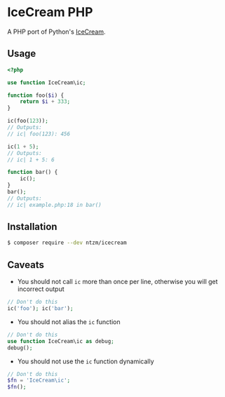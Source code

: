 # IceCream PHP

A PHP port of Python's [IceCream](https://github.com/gruns/icecream).

## Usage

```php
<?php

use function IceCream\ic;

function foo($i) {
    return $i + 333;
}

ic(foo(123));
// Outputs:
// ic| foo(123): 456

ic(1 + 5);
// Outputs:
// ic| 1 + 5: 6

function bar() {
    ic();
}
bar();
// Outputs:
// ic| example.php:18 in bar()
```

## Installation

```bash
$ composer require --dev ntzm/icecream
```

## Caveats

- You should not call `ic` more than once per line, otherwise you will get incorrect output
```php
// Don't do this
ic('foo'); ic('bar');
```
- You should not alias the `ic` function
```php
// Don't do this
use function IceCream\ic as debug;
debug();
```
- You should not use the `ic` function dynamically
```php
// Don't do this
$fn = 'IceCream\ic';
$fn();
```

